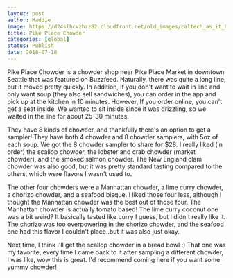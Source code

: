 ```yaml
---
layout: post
author: Maddie
image: https://d24slhcvzhzz82.cloudfront.net/old_images/caltech_as_it_happens/6a0105349b8251970b022ad39f79ee200b.jpg
title: Pike Place Chowder
categories: [global]
status: Publish
date: 2018-07-18
---
```


Pike Place Chowder is a chowder shop near Pike Place Market in downtown Seattle that was featured on Buzzfeed. Naturally, there was quite a long line, but it moved pretty quickly. In addition, if you don't want to wait in line and only want soup (they also sell sandwiches), you can order in the app and pick up at the kitchen in 10 minutes. However, If you order online, you can't get a seat inside. We wanted to sit inside since it was drizzling, so we waited in the line for about 25-30 minutes.

They have 8 kinds of chowder, and thankfully there's an option to get a sampler! They have both 4 chowder and 8 chowder samplers, with 5oz of each soup. We got the 8 chowder sampler to share for $28. I really liked (in order) the scallop chowder, the lobster and crab chowder (market chowder), and the smoked salmon chowder. The New England clam chowder was also good, but it was pretty standard tasting compared to the others, which were flavors I wasn't used to.

The other four chowders were a Manhattan chowder, a lime curry chowder, a chorizo chowder, and a seafood bisque. I liked those four less, although I thought the Manhattan chowder was the best out of those four. The Manhattan chowder is actually tomato based! The lime curry coconut one was a bit weird? It basically tasted like curry I guess, but I didn't really like it. The chorizo was too overpowering in the chorizo chowder, and the seafood one had this flavor I couldn't place..but it was also just okay.

Next time, I think I'll get the scallop chowder in a bread bowl :) That one was my favorite; every time I came back to it after sampling a different chowder, I was like, wow this is great. I'd recommend coming here if you want some yummy chowder!

